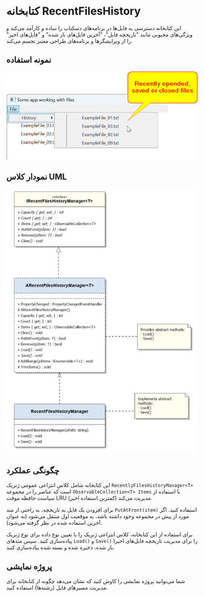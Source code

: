 # کتابخانه RecentFilesHistory
این کتابخانه دسترسی به فایل‌ها در برنامه‌های دسکتاپ را ساده و کارآمد می‌کند و ویژگی‌های محبوبی مانند "تاریخچه فایل"، "آخرین فایل‌های باز شده" و "فایل‌های اخیر" را از ویرایشگرها و برنامه‌های طراحی معتبر تجسم می‌کند.

## نمونه استفاده
![تاریخچه فایل‌های اخیر](demo-window-history-of-recently-opened-closed-or-saved-files.png)

## نمودار کلاس UML
![نمودار کلاس UML](uml-class-diagramm-of-recent-files-history.png)

## چگونگی عملکرد
این کتابخانه شامل کلاس انتزاعی عمومی ژنریک `RecentlyFilesHistoryManager<T>` است که عناصر را در مجموعه `ObservableCollection<T> Items` با استفاده از سیاست حافظه موقت LRU (کمترین استفاده اخیر) مدیریت می‌کند.

برای افزودن یک فایل به تاریخچه، به راحتی از متد `PutAtFront(item)` استفاده کنید. اگر مورد از پیش در مجموعه وجود داشته باشد، به موقعیت اول منتقل می‌شود (به عنوان آخرین استفاده شده در نظر گرفته می‌شود).

برای استفاده از این کتابخانه، کلاس انتزاعی ژنریک را با تعیین نوع داده برای نوع ژنریک پیاده‌سازی کنید. سپس متدهای `Load()` و `Save()` را برای مدیریت تاریخچه فایل‌های اخیرا باز شده، ذخیره شده و بسته شده پیاده‌سازی کنید.

## پروژه نمایشی
شما می‌توانید پروژه نمایشی را کاوش کنید که نشان می‌دهد چگونه از کتابخانه برای مدیریت مسیرهای فایل (رشته‌ها) استفاده کنید.